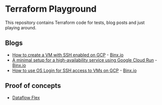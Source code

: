 # Terraform Playground

This repository contains Terraform code for tests, blog posts and just playing around.

## Blogs

* [How to create a VM with SSH enabled on GCP](./terraform/stacks/gcp-vm-ssh/README.md) - [Binx.io](https://binx.io/blog/2022/01/07/how-to-create-a-vm-with-ssh-enabled-on-gcp/)
* [A minimal setup for a high-availability service using Google Cloud Run](./terraform/stacks/gcp-cloud-run-ha/README.md) - [Binx.io](https://binx.io/blog/2022/01/11/a-minimal-setup-for-a-high-availability-service-using-cloud-run/)
* [How to use OS Login for SSH access to VMs on GCP](./terraform/stacks/gcp-vm-os-login/README.md) - [Binx.io](https://binx.io/blog/2022/01/28/how-to-use-os-login-for-ssh-access-to-vms-on-gcp/)

## Proof of concepts

* [Dataflow Flex](./terraform/stacks/dataflow-flex-templates)
